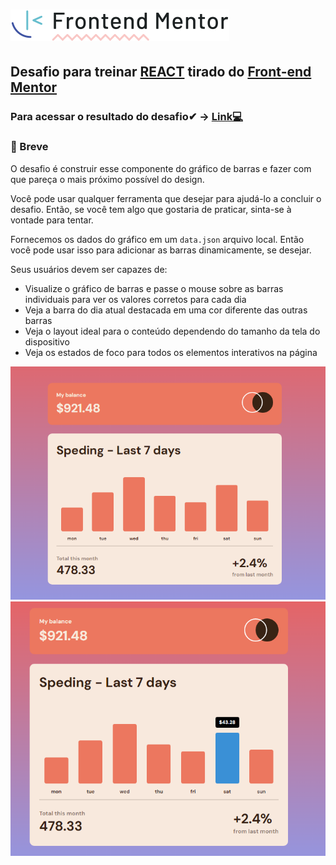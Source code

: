 # ![logo do front-end Mentor](./public/logo-frontendMentor.svg)

## Desafio para treinar [REACT](https://react.dev/) tirado do [Front-end Mentor](https://www.frontendmentor.io/)

### Para acessar o resultado do desafio✔ -> [Link💻](https://front-end-mentor-exercico-tabela.vercel.app/)
### 📝 Breve
O desafio é construir esse componente do gráfico de barras e fazer com que pareça o mais próximo possível do design.

Você pode usar qualquer ferramenta que desejar para ajudá-lo a concluir o desafio. Então, se você tem algo que gostaria de praticar, sinta-se à vontade para tentar.

Fornecemos os dados do gráfico em um ```data.json```  arquivo local. Então você pode usar isso para adicionar as barras dinamicamente, se desejar.


Seus usuários devem ser capazes de:
- Visualize o gráfico de barras e passe o mouse sobre as barras individuais para ver os valores corretos para cada dia
- Veja a barra do dia atual destacada em uma cor diferente das outras barras
- Veja o layout ideal para o conteúdo dependendo do tamanho da tela do dispositivo
- Veja os estados de foco para todos os elementos interativos na página

![](./public/img/tela1.png)
![](./public/img/tela2.png)